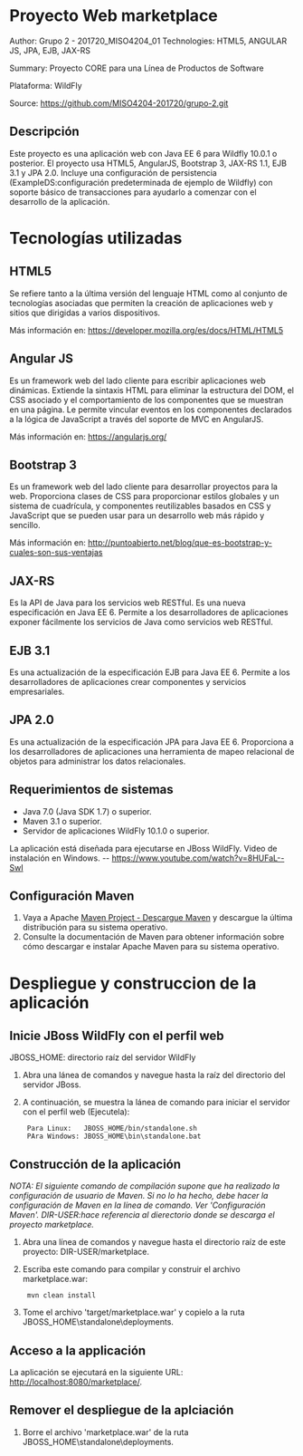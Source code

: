 Proyecto Web marketplace
========================
Author: Grupo 2 - 201720_MISO4204_01
Technologies: HTML5, ANGULAR JS, JPA, EJB, JAX-RS

Summary: Proyecto CORE para una Línea de Productos de Software 

Plataforma: WildFly

Source: https://github.com/MISO4204-201720/grupo-2.git

Descripción
-----------
Este proyecto es una aplicación web con Java EE 6 para Wildfly 10.0.1 o posterior. El proyecto usa HTML5, AngularJS, Bootstrap 3, JAX-RS 1.1, EJB 3.1 y JPA 2.0. Incluye una configuración de persistencia (ExampleDS:configuración predeterminada de ejemplo de Wildfly) con soporte básico de transacciones para ayudarlo a comenzar con el desarrollo de la aplicación.

Tecnologías utilizadas
========================

HTML5
-----
Se refiere tanto a la última versión del lenguaje HTML como al conjunto de tecnologías asociadas que permiten la creación de aplicaciones web y sitios que dirigidas a varios dispositivos.

Más información en: https://developer.mozilla.org/es/docs/HTML/HTML5

Angular JS
----------
Es un framework web del lado cliente para escribir aplicaciones web dinámicas. Extiende la sintaxis HTML para eliminar la estructura del DOM, el CSS asociado y el comportamiento de los componentes que se muestran en una página. Le permite vincular eventos en los componentes declarados a la lógica de JavaScript a través del soporte de MVC en AngularJS.

Más información en: https://angularjs.org/

Bootstrap 3
-----------
Es un framework web del lado cliente para desarrollar proyectos para la web. Proporciona clases de CSS para proporcionar estilos globales y un sistema de cuadrícula, y componentes reutilizables basados en CSS y JavaScript que se pueden usar para un desarrollo web más rápido y sencillo.

Más información en: http://puntoabierto.net/blog/que-es-bootstrap-y-cuales-son-sus-ventajas

JAX-RS
------
Es la API de Java para los servicios web RESTful. Es una nueva especificación en Java EE 6. Permite a los desarrolladores de aplicaciones exponer fácilmente los servicios de Java como servicios web RESTful.


EJB 3.1
-------
Es una actualización de la especificación EJB para Java EE 6. Permite a los desarrolladores de aplicaciones crear componentes y servicios empresariales.

JPA 2.0
-------
Es una actualización de la especificación JPA para Java EE 6. Proporciona a los desarrolladores de aplicaciones una herramienta de mapeo relacional de objetos para administrar los datos relacionales.

Requerimientos de sistemas
--------------------------

 - Java 7.0 (Java SDK 1.7) o superior.
 - Maven 3.1 o superior.
 - Servidor de aplicaciones WildFly 10.1.0 o superior.

La aplicación está diseñada para ejecutarse en JBoss WildFly.
Video de instalación en Windows.
-- https://www.youtube.com/watch?v=8HUFaL--SwI

 
Configuración Maven
-------------------


1. Vaya a Apache [Maven Project - Descargue Maven](http://maven.apache.org/download.cgi)  y descargue la última distribución para su sistema operativo.
2. Consulte la documentación de Maven para obtener información sobre cómo descargar e instalar Apache Maven para su sistema operativo.


Despliegue y construccion de la aplicación
==========================================

Inicie JBoss WildFly con el perfil web
-------------------------
JBOSS_HOME: directorio raíz del servidor WildFly

1. Abra una lánea de comandos y navegue hasta la raíz del directorio del servidor JBoss.
2. A continuación, se muestra la lánea de comando para iniciar el servidor con el perfil web (Ejecutela):

        Para Linux:   JBOSS_HOME/bin/standalone.sh
        PAra Windows: JBOSS_HOME\bin\standalone.bat

 
Construcción de la aplicación
-------------------------

_NOTA: El siguiente comando de compilación supone que ha realizado la configuración de usuario de Maven. Si no lo ha hecho, debe hacer la configuración de Maven en la línea de comando. Ver 'Configuración Maven'._
_DIR-USER:hace referencia al dierectorio donde se descarga el proyecto marketplace._

1. Abra una línea de comandos y navegue hasta el directorio raíz de este proyecto: DIR-USER/marketplace.
2. Escriba este comando para compilar y construir el archivo marketplace.war:

        mvn clean install 

3. Tome el archivo  'target/marketplace.war' y copielo a la ruta JBOSS_HOME\standalone\deployments.
 

Acceso a la applicación
-----------------------

La aplicación se ejecutará en la siguiente URL: <http://localhost:8080/marketplace/>.


Remover el despliegue de la aplciación
--------------------

1. Borre el archivo  'marketplace.war' de la ruta JBOSS_HOME\standalone\deployments.